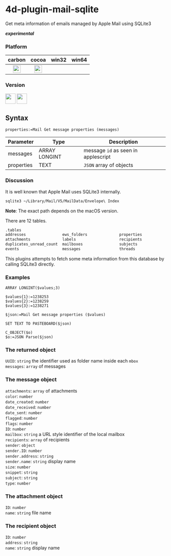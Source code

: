 # 4d-plugin-mail-sqlite
Get meta information of emails managed by Apple Mail using SQLite3

***experimental***

### Platform

| carbon | cocoa | win32 | win64 |
|:------:|:-----:|:---------:|:---------:|
|<img src="https://cloud.githubusercontent.com/assets/1725068/22371562/1b091f0a-e4db-11e6-8458-8653954a7cce.png" width="24" height="24" />|<img src="https://cloud.githubusercontent.com/assets/1725068/22371562/1b091f0a-e4db-11e6-8458-8653954a7cce.png" width="24" height="24" />|||

### Version

<img src="https://cloud.githubusercontent.com/assets/1725068/18940649/21945000-8645-11e6-86ed-4a0f800e5a73.png" width="32" height="32" /> <img src="https://cloud.githubusercontent.com/assets/1725068/18940648/2192ddba-8645-11e6-864d-6d5692d55717.png" width="32" height="32" />

## Syntax

```
properties:=Mail Get message properties (messages)
```

Parameter|Type|Description
------------|------------|----
messages|ARRAY LONGINT|message ``id`` as seen in applescript
properties|TEXT|``JSON`` array of objects

### Discussion

It is well known that Apple Mail uses SQLite3 internally.

```bash
sqlite3 ~/Library/Mail/V5/MailData/Envelope\ Index
```

**Note**: The exact path depends on the macOS version.

There are 12 tables.

```bash
.tables
addresses                ews_folders              properties             
attachments              labels                   recipients             
duplicates_unread_count  mailboxes                subjects               
events                   messages                 threads   
```

This plugins attempts to fetch some meta information from this database by calling SQLite3 directly.

### Examples

```
ARRAY LONGINT($values;3)

$values{1}:=1238253
$values{2}:=1238259
$values{3}:=1238271

$json:=Mail Get message properties ($values)

SET TEXT TO PASTEBOARD($json)

C_OBJECT($o)
$o:=JSON Parse($json)
```

### The returned object

``UUID``: ``string`` the identifier used as folder name inside each ``mbox``  
``messages``: ``array`` of messages

### The message object

``attachments``: ``array`` of attachments  
``color``: ``number``  
``date_created``: ``number``  
``date_received``: ``number``  
``date_sent``: ``number``  
``flagged``: ``number``  
``flags``: ``number``  
``ID``: ``number``  
``mailbox``: ``string`` a URL style identifier of the local mailbox  
``recipients``: ``array`` of recipients  
``sender``: ``object``  
``sender.ID``: ``number``  
``sender.address``: ``string``  
``sender.name``: ``string`` display name  
``size``: ``number``  
``snippet``: ``string``  
``subject``: ``string``  
``type``: ``number``  

### The attachment object

``ID``: ``number``  
``name``: ``string`` file name  

### The recipient object

``ID``: ``number``  
``address``: ``string``  
``name``: ``string`` display name  

